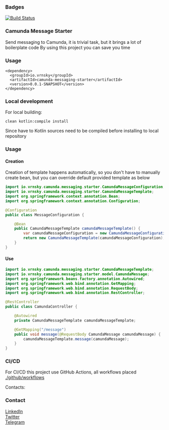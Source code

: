 ### Badges
[![Build Status](https://github.com/vrnsky/camunda-messaging-starter/actions/workflows/package.yml/badge.svg)](https://github.com/vrnsky/camunda-messaging-starter/actions/workflows/package.yml)

### Camunda Message Starter

Send messaging to Camunda, it is trivial task, but it brings a lot of boilerplate code
By using this project you can save you time

### Usage
```
<dependency>
  <groupId>io.vrnsky</groupId>
  <artifactId>camunda-messaging-starter</artifactId>
  <version>0.0.1-SNAPSHOT</version>
</dependency>
```

### Local development
For local building:
```
clean kotlin:compile install
```
Since have to Kotlin sources need to be compiled before installing to local repository

### Usage
#### Creation 
Creation of template happens automatically, so you don't have to manually create bean,
but you can override default provided template as below
```java
import io.vrnsky.camunda.messaging.starter.CamundaMessageConfiguration;
import io.vrnsky.camunda.messaging.starter.CamundaMessageTemplate;
import org.springframework.context.annotation.Bean;
import org.springframework.context.annotation.Configuration;

@Configuration
public class MessageConfiguration {

    @Bean
    public CamundaMessageTemplate camundaMessageTemplate() {
        var camundaMessageConfiguration = new CamundaMessageConfiguration("http://localhost:8080");
        return new CamundaMessageTemplate(camundaMessageConfiguration);
    }
}
```
#### Use
```java
import io.vrnsky.camunda.messaging.starter.CamundaMessageTemplate;
import io.vrnsky.camunda.messaging.starter.model.CamundaMessage;
import org.springframework.beans.factory.annotation.Autowired;
import org.springframework.web.bind.annotation.GetMapping;
import org.springframework.web.bind.annotation.RequestBody;
import org.springframework.web.bind.annotation.RestController;

@RestController
public class CamundaController {

    @Autowired
    private CamundaMessageTemplate camundaMessageTemplate;

    @GetMapping("/message")
    public void message(@RequestBody CamundaMessage camundaMessage) {
        camundaMessageTemplate.message(camundaMessage);
    }
}

```

### CI/CD
For CI/CD this project use GitHub Actions, all workflows placed [./github/workflows](.github/workflows)

Contacts:

### Contact
[LinkedIn](https://www.linkedin.com/in/vrnsky/)  
[Twitter](https://twitter.com/VoronyanskyE)  
[Telegram](https://t.me/vrnsky)  
